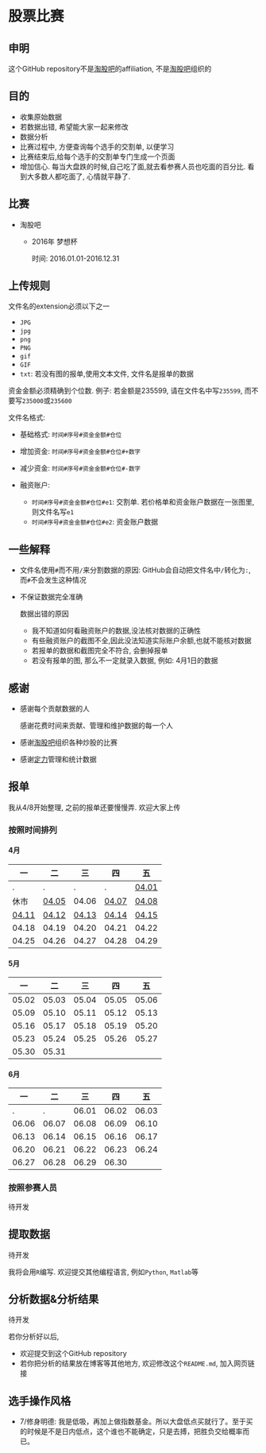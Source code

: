 # 股票比赛

## 申明

这个GitHub repository不是[淘股吧](http://www.taoguba.com.cn/)的affiliation, 不是[淘股吧](http://www.taoguba.com.cn/)组织的

## 目的

* 收集原始数据
* 若数据出错, 希望能大家一起来修改
* 数据分析
* 比赛过程中, 方便查询每个选手的交割单, 以便学习
* 比赛结束后,给每个选手的交割单专门生成一个页面
* 增加信心. 每当大盘跌的时候,自己吃了面,就去看参赛人员也吃面的百分比. 看到大多数人都吃面了, 心情就平静了.


## 比赛

* 淘股吧

  * 2016年 梦想杯

  	时间: 2016.01.01-2016.12.31
  
## 上传规则

文件名的extension必须以下之一

* `JPG`
* `jpg`
* `png`
* `PNG`
* `gif`
* `GIF`
* `txt`: 若没有图的报单,使用文本文件, 文件名是报单的数据

资金金额必须精确到个位数. 例子: 若金额是235599, 请在文件名中写`235599`, 而不要写`235000`或`235600`

文件名格式: 

* 基础格式: `时间#序号#资金金额#仓位`
* 增加资金: `时间#序号#资金金额#仓位#+数字`
* 减少资金: `时间#序号#资金金额#仓位#-数字`

* 融资账户: 

	* `时间#序号#资金金额#仓位#e1`: 交割单. 若价格单和资金账户数据在一张图里, 则文件名写`e1`
	* `时间#序号#资金金额#仓位#e2`: 资金账户数据

## 一些解释

* 文件名使用`#`而不用`/`来分割数据的原因: GitHub会自动把文件名中`/`转化为`:`, 而`#`不会发生这种情况
* 不保证数据完全准确

	数据出错的原因
	
	* 我不知道如何看融资账户的数据,没法核对数据的正确性
	* 有些融资账户的截图不全,因此没法知道实际账户余额,也就不能核对数据
	* 若报单的数据和截图完全不符合, 会删掉报单
	* 若没有报单的图, 那么不一定就录入数据, 例如: 4月1日的数据


## 感谢

* 感谢每个贡献数据的人
	
	感谢花费时间来贡献、管理和维护数据的每一个人
	
* 感谢[淘股吧](http://www.taoguba.com.cn/)组织各种炒股的比赛
* 感谢[定力](http://www.taoguba.com.cn/blog/301502)管理和统计数据

## 报单

我从4/8开始整理, 之前的报单还要慢慢弄. 欢迎大家上传

### 按照时间排列

#### 4月

|一|二|三|四|五|
|---|---|---|---|---|
|.|.|.|.|[04.01](3_DailyRawStatement/2016.04.01)
|休市|[04.05](3_DailyRawStatement/2016.04.05)|04.06|[04.07](3_DailyRawStatement/2016.04.07)|[04.08](3_DailyRawStatement/2016.04.08)|
|[04.11](3_DailyRawStatement/2016.04.11)|[04.12](3_DailyRawStatement/2016.04.12)|[04.13](3_DailyRawStatement/2016.04.13)|[04.14](3_DailyRawStatement/2016.04.14)|[04.15](3_DailyRawStatement/2016.04.15)|
|04.18|04.19|04.20|04.21|04.22|
|04.25|04.26|04.27|04.28|04.29|

#### 5月

|一|二|三|四|五|
|---|---|---|---|---|
|05.02|05.03|05.04|05.05|05.06|
|05.09|05.10|05.11|05.12|05.13|
|05.16|05.17|05.18|05.19|05.20|
|05.23|05.24|05.25|05.26|05.27|
|05.30|05.31|

#### 6月

|一|二|三|四|五|
|---|---|---|---|---|
|.|.|06.01|06.02|06.03|
|06.06|06.07|06.08|06.09|06.10|
|06.13|06.14|06.15|06.16|06.17|
|06.20|06.21|06.22|06.23|06.24|
|06.27|06.28|06.29|06.30|

### 按照参赛人员

待开发

## 提取数据

待开发

我将会用`R`编写. 欢迎提交其他编程语言, 例如`Python`, `Matlab`等

## 分析数据&分析结果

待开发

若你分析好以后,

* 欢迎提交到这个GitHub repository
* 若你把分析的结果放在博客等其他地方, 欢迎修改这个`README.md`, 加入网页链接

## 选手操作风格

* 7/修身明德: 我是低吸，再加上做指数基金。所以大盘低点买就行了。至于买的时候是不是日内低点，这个谁也不能确定，只是去搏，把胜负交给概率而已。